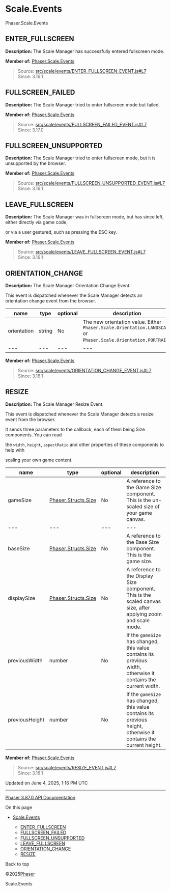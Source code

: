 # Scale.Events

Phaser.Scale.Events

## ENTER\_FULLSCREEN

**Description:** The Scale Manager has successfully entered fullscreen mode.

**Member of:** [Phaser.Scale.Events](../namespace/scale-events.md)

> Source: [src/scale/events/ENTER\_FULLSCREEN\_EVENT.js#L7](https://github.com/phaserjs/phaser/blob/v3.87.0/src/scale/events/ENTER_FULLSCREEN_EVENT.js#L7)  
> Since: 3.16.1

## FULLSCREEN\_FAILED

**Description:** The Scale Manager tried to enter fullscreen mode but failed.

**Member of:** [Phaser.Scale.Events](../namespace/scale-events.md)

> Source: [src/scale/events/FULLSCREEN\_FAILED\_EVENT.js#L7](https://github.com/phaserjs/phaser/blob/v3.87.0/src/scale/events/FULLSCREEN_FAILED_EVENT.js#L7)  
> Since: 3.17.0

## FULLSCREEN\_UNSUPPORTED

**Description:** The Scale Manager tried to enter fullscreen mode, but it is unsupported by the browser.

**Member of:** [Phaser.Scale.Events](../namespace/scale-events.md)

> Source: [src/scale/events/FULLSCREEN\_UNSUPPORTED\_EVENT.js#L7](https://github.com/phaserjs/phaser/blob/v3.87.0/src/scale/events/FULLSCREEN_UNSUPPORTED_EVENT.js#L7)  
> Since: 3.16.1

## LEAVE\_FULLSCREEN

**Description:** The Scale Manager was in fullscreen mode, but has since left, either directly via game code,

or via a user gestured, such as pressing the ESC key.

**Member of:** [Phaser.Scale.Events](../namespace/scale-events.md)

> Source: [src/scale/events/LEAVE\_FULLSCREEN\_EVENT.js#L7](https://github.com/phaserjs/phaser/blob/v3.87.0/src/scale/events/LEAVE_FULLSCREEN_EVENT.js#L7)  
> Since: 3.16.1

## ORIENTATION\_CHANGE

**Description:** The Scale Manager Orientation Change Event.

This event is dispatched whenever the Scale Manager detects an orientation change event from the browser.

| name | type | optional | description |
| --- | --- | --- | --- |
| orientation | string | No | The new orientation value. Either `Phaser.Scale.Orientation.LANDSCAPE` or `Phaser.Scale.Orientation.PORTRAIT`. |
| --- | --- | --- | --- |

**Member of:** [Phaser.Scale.Events](../namespace/scale-events.md)

> Source: [src/scale/events/ORIENTATION\_CHANGE\_EVENT.js#L7](https://github.com/phaserjs/phaser/blob/v3.87.0/src/scale/events/ORIENTATION_CHANGE_EVENT.js#L7)  
> Since: 3.16.1

## RESIZE

**Description:** The Scale Manager Resize Event.

This event is dispatched whenever the Scale Manager detects a resize event from the browser.

It sends three parameters to the callback, each of them being Size components. You can read

the `width`, `height`, `aspectRatio` and other properties of these components to help with

scaling your own game content.

| name | type | optional | description |
| --- | --- | --- | --- |
| gameSize | [Phaser.Structs.Size](../class/structs-size.md) | No | A reference to the Game Size component. This is the un-scaled size of your game canvas. |
| --- | --- | --- | --- |
| baseSize | [Phaser.Structs.Size](../class/structs-size.md) | No | A reference to the Base Size component. This is the game size. |
| displaySize | [Phaser.Structs.Size](../class/structs-size.md) | No | A reference to the Display Size component. This is the scaled canvas size, after applying zoom and scale mode. |
| previousWidth | number | No | If the `gameSize` has changed, this value contains its previous width, otherwise it contains the current width. |
| previousHeight | number | No | If the `gameSize` has changed, this value contains its previous height, otherwise it contains the current height. |

**Member of:** [Phaser.Scale.Events](../namespace/scale-events.md)

> Source: [src/scale/events/RESIZE\_EVENT.js#L7](https://github.com/phaserjs/phaser/blob/v3.87.0/src/scale/events/RESIZE_EVENT.js#L7)  
> Since: 3.16.1

Updated on June 4, 2025, 1:16 PM UTC

---

[Phaser 3.87.0 API Documentation](../../index.md)

On this page

* [Scale.Events](#scaleevents)

  + [ENTER\_FULLSCREEN](#enter_fullscreen)
  + [FULLSCREEN\_FAILED](#fullscreen_failed)
  + [FULLSCREEN\_UNSUPPORTED](#fullscreen_unsupported)
  + [LEAVE\_FULLSCREEN](#leave_fullscreen)
  + [ORIENTATION\_CHANGE](#orientation_change)
  + [RESIZE](#resize)

Back to top

©2025[Phaser](https://docs.phaser.io)



Scale.Events